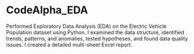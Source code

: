 # CodeAlpha_EDA
Performed Exploratory Data Analysis (EDA) on the Electric Vehicle Population dataset using Python. I examined the data structure, identified trends, patterns, and anomalies, tested hypotheses, and found data quality issues. I created a detailed multi-sheet Excel report.
